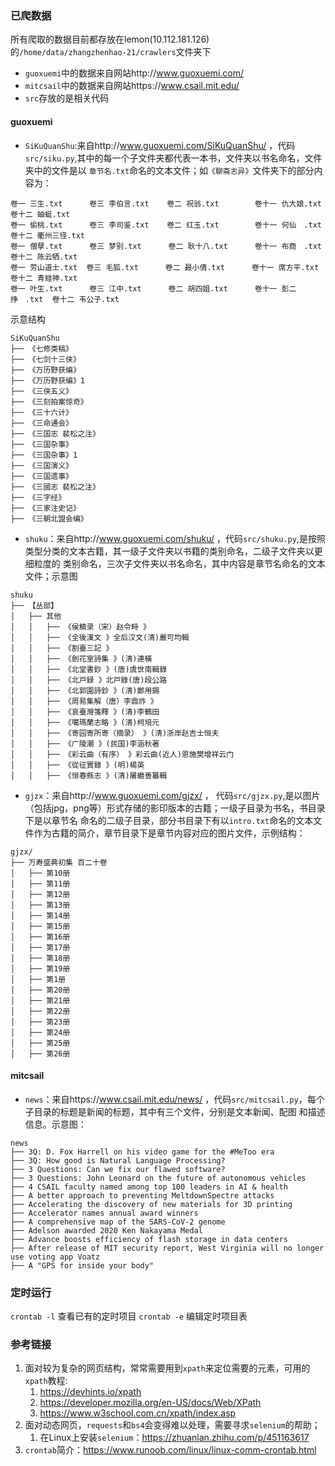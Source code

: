 ### 已爬数据
所有爬取的数据目前都存放在lemon(10.112.181.126)的`/home/data/zhangzhenhao-21/crawlers`文件夹下
* `guoxuemi`中的数据来自网站http://www.guoxuemi.com/
* `mitcsail`中的数据来自网站https://www.csail.mit.edu/
* `src`存放的是相关代码
#### guoxuemi
* `SiKuQuanShu`:来自http://www.guoxuemi.com/SiKuQuanShu/ ，代码`src/siku.py`,其中的每一个子文件夹都代表一本书，文件夹以书名命名，文件夹中的文件是以
`章节名.txt`命名的文本文件；如`《聊斋志异》`文件夹下的部分内容为：
```text
卷一 三生.txt      卷三 李伯言.txt    卷二 祝翁.txt        卷十一 仇大娘.txt    卷十二 蚰蜓.txt
卷一 偷桃.txt      卷三 李司鉴.txt    卷二 红玉.txt        卷十一 何仙　.txt    卷十二 衢州三怪.txt
卷一 僧孽.txt      卷三 梦别.txt      卷二 耿十八.txt      卷十一 布商　.txt    卷十二 陈云牺.txt
卷一 劳山道士.txt  卷三 毛狐.txt      卷二 聂小倩.txt      卷十一 席方平.txt    卷十二 青蛙神.txt
卷一 叶生.txt      卷三 江中.txt      卷二 胡四姐.txt      卷十一 彭二挣　.txt  卷十二 韦公子.txt
```
示意结构
```text
SiKuQuanShu
├── 《七修类稿》
├── 《七剑十三侠》
├── 《万历野获编》
├── 《万历野获编》1
├── 《三侠五义》
├── 《三刻拍案惊奇》
├── 《三十六计》
├── 《三命通会》
├── 《三国志 裴松之注》
├── 《三国杂事》
├── 《三国杂事》1
├── 《三国演义》
├── 《三国遗事》
├── 《三國志 裴松之注》
├── 《三字经》
├── 《三家注史记》
├── 《三朝北盟会编》

```
* `shuku`：来自http://www.guoxuemi.com/shuku/ ，代码`src/shuku.py`,是按照类型分类的文本古籍，其一级子文件夹以书籍的类别命名，二级子文件夹以更细粒度的
类别命名，三次子文件夹以书名命名，其中内容是章节名命名的文本文件；示意图
```text
shuku
├── 【丛部】
│   ├── 其他
│   │   ├── 《侯鲭录（宋）赵令畤 》
│   │   ├── 《全後漢文 》全后汉文(清)嚴可均輯
│   │   ├── 《割臺三記 》
│   │   ├── 《劍花室詩集 》(清)連橫
│   │   ├── 《北堂書鈔 》(唐)虞世南輯錄
│   │   ├── 《北戸録 》北戸錄(唐)段公路
│   │   ├── 《北郭園詩鈔 》(清)鄭用錫
│   │   ├── 《周易集解（唐）李鼎祚 》
│   │   ├── 《哀臺灣箋釋 》(清)李鶴田
│   │   ├── 《噶瑪蘭志略 》(清)柯培元
│   │   ├── 《寄园寄所寄（摘录） 》(清)浙岸赵吉士恒夫
│   │   ├── 《广陵潮 》(民国)李涵秋著
│   │   ├── 《彩云曲（有序） 》彩云曲(近人)恩施樊增祥云门
│   │   ├── 《從征實錄 》(明)楊英
│   │   ├── 《恒春縣志 》(清)屠繼善纂輯

```
* `gjzx`：来自http://www.guoxuemi.com/gjzx/ ， 代码`src/gjzx.py`,是以图片（包括jpg，png等）形式存储的影印版本的古籍；一级子目录为书名，书目录下是以章节名
命名的二级子目录，部分书目录下有以`intro.txt`命名的文本文件作为古籍的简介，章节目录下是章节内容对应的图片文件，示例结构：
```text
gjzx/
├── 万寿盛典初集 百二十卷
│   ├── 第10册
│   ├── 第11册
│   ├── 第12册
│   ├── 第13册
│   ├── 第14册
│   ├── 第15册
│   ├── 第16册
│   ├── 第17册
│   ├── 第18册
│   ├── 第19册
│   ├── 第1册
│   ├── 第20册
│   ├── 第21册
│   ├── 第22册
│   ├── 第23册
│   ├── 第24册
│   ├── 第25册
│   ├── 第26册
```
#### mitcsail
* `news`：来自https://www.csail.mit.edu/news/ ，代码`src/mitcsail.py`，每个子目录的标题是新闻的标题，其中有三个文件，分别是文本新闻、配图
和描述信息。示意图：
```text
news
├── 3Q: D. Fox Harrell on his video game for the #MeToo era
├── 3Q: How good is Natural Language Processing?
├── 3 Questions: Can we fix our flawed software?
├── 3 Questions: John Leonard on the future of autonomous vehicles
├── 4 CSAIL faculty named among top 100 leaders in AI & health
├── A better approach to preventing MeltdownSpectre attacks
├── Accelerating the discovery of new materials for 3D printing
├── Accelerator names annual award winners
├── A comprehensive map of the SARS-CoV-2 genome
├── Adelson awarded 2020 Ken Nakayama Medal
├── Advance boosts efficiency of flash storage in data centers
├── After release of MIT security report, West Virginia will no longer use voting app Voatz
├── A "GPS for inside your body"
```
### 定时运行
`crontab -l` 查看已有的定时项目
`crontab -e` 编辑定时项目表
### 参考链接
1. 面对较为复杂的网页结构，常常需要用到`xpath`来定位需要的元素，可用的`xpath`教程:
    1) https://devhints.io/xpath
    2) https://developer.mozilla.org/en-US/docs/Web/XPath
    3) https://www.w3school.com.cn/xpath/index.asp
2. 面对动态网页，`requests`和`bs4`会变得难以处理，需要寻求`selenium`的帮助；
    1) 在Linux上安装`selenium`：https://zhuanlan.zhihu.com/p/451163617
3. `crontab`简介：https://www.runoob.com/linux/linux-comm-crontab.html

